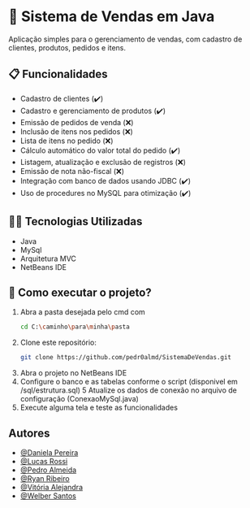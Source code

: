 # 🛒 Sistema de Vendas em Java

Aplicação simples para o gerenciamento de vendas, com cadastro de clientes, produtos, pedidos e itens. 


## 📋 Funcionalidades

- Cadastro de clientes (✔️)
- Cadastro e gerenciamento de produtos (✔️)
- Emissão de pedidos de venda (❌)
- Inclusão de itens nos pedidos (❌)
- Lista de itens no pedido (❌)
- Cálculo automático do valor total do pedido (✔️)
- Listagem, atualização e exclusão de registros (❌)
- Emissão de nota não-fiscal (❌)
- Integração com banco de dados usando JDBC (✔️)
- Uso de procedures no MySQL para otimização (✔️)


## 🧑‍💻 Tecnologias Utilizadas
  - Java
  - MySql
  - Arquitetura MVC
  - NetBeans IDE


## 🚀 Como executar o projeto?

1. Abra a pasta desejada pelo cmd com
   ```bash
   cd C:\caminho\para\minha\pasta
   
2. Clone este repositório:
   ```bash
   git clone https://github.com/pedr0almd/SistemaDeVendas.git

  3. Abra o projeto no NetBeans IDE
  4. Configure o banco e as tabelas conforme o script (disponivel em /sql/estrutura.sql)
  5 Atualize os dados de conexão no arquivo de configuração (ConexaoMySql.java)
  6. Execute alguma tela e teste as funcionalidades


  ## Autores
  
  - [@Daniela Pereira](https://www.github.com/pdanib)
  - [@Lucas Rossi](https://www.github.com/lrossigit)
  - [@Pedro Almeida](https://www.github.com/pedr0almd)
  - [@Ryan Ribeiro](https://www.github.com/R7aNR)
  - [@Vitória Alejandra](https://www.github.com/vitoria-bandeira)
  - [@Welber Santos](https://www.github.com/wjr154)

